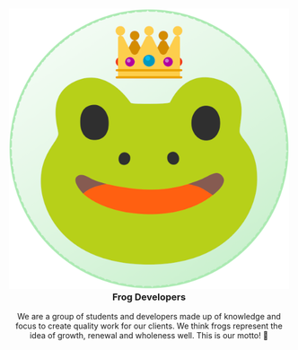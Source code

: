 <h3 align="center">
	<img src="assets\readme.png" width="500" alt="Logo"/><br/>
	Frog Developers
</h3>

<p align="center">
    We are a group of students and developers made up of knowledge and focus to create quality work for our clients. We think frogs represent the idea of growth, renewal and wholeness well. This is our motto! 🐸
</p>